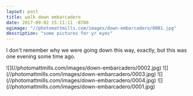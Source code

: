 ```yaml
---
layout: post
title: walk down embarcadero
date: 2017-09-02 15:11:11 -0700
ogimage: "//photomattmills.com/images/down-embarcadero/0001.jpg"
description: "some pictures for yr eyes"
---
```


I don't remember why we were going down this way, exactly, but this was one evening some time ago. 

<span style="display:block;" class="center">
![](//photomattmills.com/images/down-embarcadero/0002.jpg)
<span class="caption"></span>
![](//photomattmills.com/images/down-embarcadero/0003.jpg)
<span class="caption"></span>
![](//photomattmills.com/images/down-embarcadero/0004.jpg)
<span class="caption"></span>
![](//photomattmills.com/images/down-embarcadero/0001.jpg)
<span class="caption"></span>
</span>
